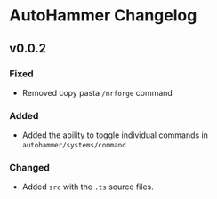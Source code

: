 # AutoHammer Changelog

## v0.0.2

### Fixed
 - Removed copy pasta `/mrforge` command

### Added
 - Added the ability to toggle individual commands in `autohammer/systems/command`

### Changed
 - Added `src` with the `.ts` source files.